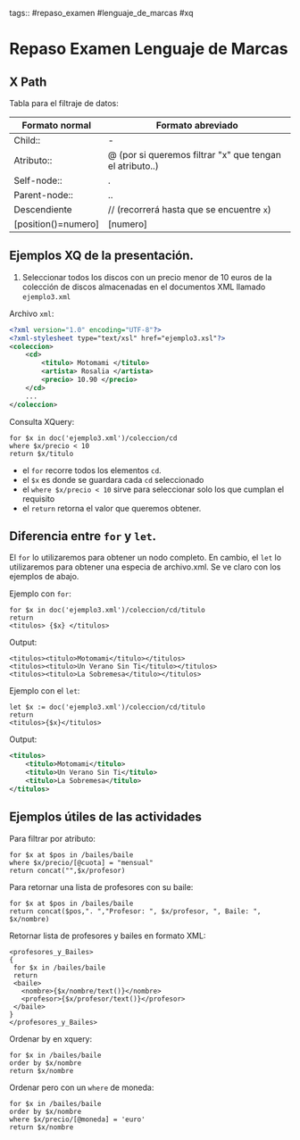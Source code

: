 tags:: #repaso_examen #lenguaje_de_marcas #xq

# Repaso Examen Lenguaje de Marcas

## X Path

Tabla para el filtraje de datos:

| Formato normal      | Formato abreviado                                              |
| ------------------- | -------------------------------------------------------------- |
| Child::             | -                                                              |
| Atributo::          | @ (por si queremos filtrar "x" que tengan el atributo..) |
| Self-node::         | .                                                              |
| Parent-node::       | ..                                                             |
| Descendiente        | // (recorrerá hasta que se encuentre `x`)                                                             |
| [position()=numero] | [numero]                                                       |

## Ejemplos XQ de la presentación.

1. Seleccionar todos los discos con un precio menor de 10 euros de la colección de discos almacenadas en el documentos XML llamado `ejemplo3.xml`

Archivo `xml`:

````xml
<?xml version="1.0" encoding="UTF-8"?>
<?xml-stylesheet type="text/xsl" href="ejemplo3.xsl"?>
<coleccion>
	<cd>
		<titulo> Motomami </titulo>
		<artista> Rosalia </artista>
		<precio> 10.90 </precio>
	</cd>
	...
</coleccion>
````

Consulta XQuery:

````xquery
for $x in doc('ejemplo3.xml')/coleccion/cd
where $x/precio < 10
return $x/titulo
````

- el `for` recorre todos los elementos `cd`.
- el `$x` es donde se guardara cada `cd` seleccionado
- el `where $x/precio < 10` sirve para seleccionar solo los que cumplan el requisito
- el `return` retorna el valor que queremos obtener.

## Diferencia entre `for` y `let`.

El `for` lo utilizaremos para obtener un nodo completo. En cambio, el `let` lo utilizaremos para obtener una especia de archivo.xml. Se ve claro con los ejemplos de abajo.

Ejemplo con `for`:

````xquery
for $x in doc('ejemplo3.xml')/coleccion/cd/titulo
return
<titulos> {$x} </titulos>
````

Output:

````shell
<titulos><titulo>Motomami</titulo></titulos>
<titulos><titulo>Un Verano Sin Ti</titulo></titulos>
<titulos><titulo>La Sobremesa</titulo></titulos>
````

Ejemplo con el `let`:

````xquery
let $x := doc('ejemplo3.xml')/coleccion/cd/titulo
return
<titulos>{$x}</titulos>
````

Output:

````xml
<titulos>
	<titulo>Motomami</titulo>
	<titulo>Un Verano Sin Ti</titulo>
	<titulo>La Sobremesa</titulo>
</titulos>
````

## Ejemplos útiles de las actividades

Para filtrar por atributo:

````xquery
for $x at $pos in /bailes/baile
where $x/precio/[@cuota] = "mensual"
return concat("",$x/profesor)
````

Para retornar una lista de profesores con su baile:

````xquery
for $x at $pos in /bailes/baile
return concat($pos,". ","Profesor: ", $x/profesor, ", Baile: ", $x/nombre)
````

Retornar lista de profesores y bailes en formato XML:

````xquery
<profesores_y_Bailes>
{
 for $x in /bailes/baile
 return
 <baile>
   <nombre>{$x/nombre/text()}</nombre>
   <profesor>{$x/profesor/text()}</profesor>
 </baile> 
}
</profesores_y_Bailes>
````

Ordenar by  en xquery:

````xquery
for $x in /bailes/baile
order by $x/nombre
return $x/nombre
````

Ordenar pero con un `where` de moneda:

````xquery
for $x in /bailes/baile
order by $x/nombre
where $x/precio/[@moneda] = 'euro'
return $x/nombre
````

